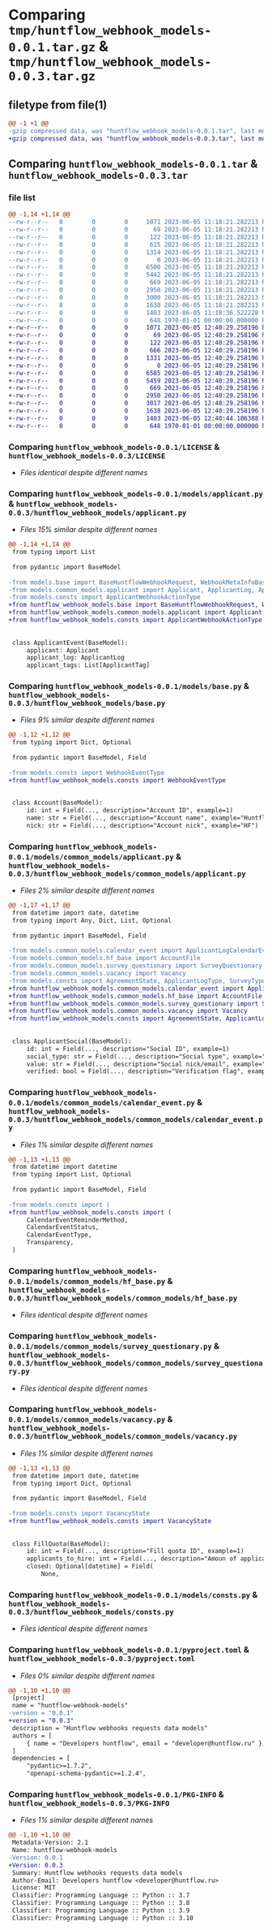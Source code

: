 # Comparing `tmp/huntflow_webhook_models-0.0.1.tar.gz` & `tmp/huntflow_webhook_models-0.0.3.tar.gz`

## filetype from file(1)

```diff
@@ -1 +1 @@
-gzip compressed data, was "huntflow_webhook_models-0.0.1.tar", last modified: Mon Jun  5 11:18:36 2023, max compression
+gzip compressed data, was "huntflow_webhook_models-0.0.3.tar", last modified: Mon Jun  5 12:40:44 2023, max compression
```

## Comparing `huntflow_webhook_models-0.0.1.tar` & `huntflow_webhook_models-0.0.3.tar`

### file list

```diff
@@ -1,14 +1,14 @@
--rw-r--r--   0        0        0     1071 2023-06-05 11:18:21.282213 huntflow_webhook_models-0.0.1/LICENSE
--rw-r--r--   0        0        0       69 2023-06-05 11:18:21.282213 huntflow_webhook_models-0.0.1/README.md
--rw-r--r--   0        0        0      122 2023-06-05 11:18:21.282213 huntflow_webhook_models-0.0.1/models/__init__.py
--rw-r--r--   0        0        0      615 2023-06-05 11:18:21.282213 huntflow_webhook_models-0.0.1/models/applicant.py
--rw-r--r--   0        0        0     1314 2023-06-05 11:18:21.282213 huntflow_webhook_models-0.0.1/models/base.py
--rw-r--r--   0        0        0        0 2023-06-05 11:18:21.282213 huntflow_webhook_models-0.0.1/models/common_models/__init__.py
--rw-r--r--   0        0        0     6500 2023-06-05 11:18:21.282213 huntflow_webhook_models-0.0.1/models/common_models/applicant.py
--rw-r--r--   0        0        0     5442 2023-06-05 11:18:21.282213 huntflow_webhook_models-0.0.1/models/common_models/calendar_event.py
--rw-r--r--   0        0        0      669 2023-06-05 11:18:21.282213 huntflow_webhook_models-0.0.1/models/common_models/hf_base.py
--rw-r--r--   0        0        0     2950 2023-06-05 11:18:21.282213 huntflow_webhook_models-0.0.1/models/common_models/survey_questionary.py
--rw-r--r--   0        0        0     3000 2023-06-05 11:18:21.282213 huntflow_webhook_models-0.0.1/models/common_models/vacancy.py
--rw-r--r--   0        0        0     1638 2023-06-05 11:18:21.282213 huntflow_webhook_models-0.0.1/models/consts.py
--rw-r--r--   0        0        0     1403 2023-06-05 11:18:36.522228 huntflow_webhook_models-0.0.1/pyproject.toml
--rw-r--r--   0        0        0      648 1970-01-01 00:00:00.000000 huntflow_webhook_models-0.0.1/PKG-INFO
+-rw-r--r--   0        0        0     1071 2023-06-05 12:40:29.258196 huntflow_webhook_models-0.0.3/LICENSE
+-rw-r--r--   0        0        0       69 2023-06-05 12:40:29.258196 huntflow_webhook_models-0.0.3/README.md
+-rw-r--r--   0        0        0      122 2023-06-05 12:40:29.258196 huntflow_webhook_models-0.0.3/huntflow_webhook_models/__init__.py
+-rw-r--r--   0        0        0      666 2023-06-05 12:40:29.258196 huntflow_webhook_models-0.0.3/huntflow_webhook_models/applicant.py
+-rw-r--r--   0        0        0     1331 2023-06-05 12:40:29.258196 huntflow_webhook_models-0.0.3/huntflow_webhook_models/base.py
+-rw-r--r--   0        0        0        0 2023-06-05 12:40:29.258196 huntflow_webhook_models-0.0.3/huntflow_webhook_models/common_models/__init__.py
+-rw-r--r--   0        0        0     6585 2023-06-05 12:40:29.258196 huntflow_webhook_models-0.0.3/huntflow_webhook_models/common_models/applicant.py
+-rw-r--r--   0        0        0     5459 2023-06-05 12:40:29.258196 huntflow_webhook_models-0.0.3/huntflow_webhook_models/common_models/calendar_event.py
+-rw-r--r--   0        0        0      669 2023-06-05 12:40:29.258196 huntflow_webhook_models-0.0.3/huntflow_webhook_models/common_models/hf_base.py
+-rw-r--r--   0        0        0     2950 2023-06-05 12:40:29.258196 huntflow_webhook_models-0.0.3/huntflow_webhook_models/common_models/survey_questionary.py
+-rw-r--r--   0        0        0     3017 2023-06-05 12:40:29.258196 huntflow_webhook_models-0.0.3/huntflow_webhook_models/common_models/vacancy.py
+-rw-r--r--   0        0        0     1638 2023-06-05 12:40:29.258196 huntflow_webhook_models-0.0.3/huntflow_webhook_models/consts.py
+-rw-r--r--   0        0        0     1403 2023-06-05 12:40:44.106388 huntflow_webhook_models-0.0.3/pyproject.toml
+-rw-r--r--   0        0        0      648 1970-01-01 00:00:00.000000 huntflow_webhook_models-0.0.3/PKG-INFO
```

### Comparing `huntflow_webhook_models-0.0.1/LICENSE` & `huntflow_webhook_models-0.0.3/LICENSE`

 * *Files identical despite different names*

### Comparing `huntflow_webhook_models-0.0.1/models/applicant.py` & `huntflow_webhook_models-0.0.3/huntflow_webhook_models/applicant.py`

 * *Files 15% similar despite different names*

```diff
@@ -1,14 +1,14 @@
 from typing import List
 
 from pydantic import BaseModel
 
-from models.base import BaseHuntflowWebhookRequest, WebhookMetaInfoBase
-from models.common_models.applicant import Applicant, ApplicantLog, ApplicantTag
-from models.consts import ApplicantWebhookActionType
+from huntflow_webhook_models.base import BaseHuntflowWebhookRequest, WebhookMetaInfoBase
+from huntflow_webhook_models.common_models.applicant import Applicant, ApplicantLog, ApplicantTag
+from huntflow_webhook_models.consts import ApplicantWebhookActionType
 
 
 class ApplicantEvent(BaseModel):
     applicant: Applicant
     applicant_log: ApplicantLog
     applicant_tags: List[ApplicantTag]
```

### Comparing `huntflow_webhook_models-0.0.1/models/base.py` & `huntflow_webhook_models-0.0.3/huntflow_webhook_models/base.py`

 * *Files 9% similar despite different names*

```diff
@@ -1,12 +1,12 @@
 from typing import Dict, Optional
 
 from pydantic import BaseModel, Field
 
-from models.consts import WebhookEventType
+from huntflow_webhook_models.consts import WebhookEventType
 
 
 class Account(BaseModel):
     id: int = Field(..., description="Account ID", example=1)
     name: str = Field(..., description="Account name", example="Huntflow")
     nick: str = Field(..., description="Account nick", example="HF")
```

### Comparing `huntflow_webhook_models-0.0.1/models/common_models/applicant.py` & `huntflow_webhook_models-0.0.3/huntflow_webhook_models/common_models/applicant.py`

 * *Files 2% similar despite different names*

```diff
@@ -1,17 +1,17 @@
 from datetime import date, datetime
 from typing import Any, Dict, List, Optional
 
 from pydantic import BaseModel, Field
 
-from models.common_models.calendar_event import ApplicantLogCalendarEvent
-from models.common_models.hf_base import AccountFile
-from models.common_models.survey_questionary import SurveyQuestionary
-from models.common_models.vacancy import Vacancy
-from models.consts import AgreementState, ApplicantLogType, SurveyType
+from huntflow_webhook_models.common_models.calendar_event import ApplicantLogCalendarEvent
+from huntflow_webhook_models.common_models.hf_base import AccountFile
+from huntflow_webhook_models.common_models.survey_questionary import SurveyQuestionary
+from huntflow_webhook_models.common_models.vacancy import Vacancy
+from huntflow_webhook_models.consts import AgreementState, ApplicantLogType, SurveyType
 
 
 class ApplicantSocial(BaseModel):
     id: int = Field(..., description="Social ID", example=1)
     social_type: str = Field(..., description="Social type", example="TELEGRAM")
     value: str = Field(..., description="Social nick/email", example="test_tg")
     verified: bool = Field(..., description="Verification flag", example=True)
```

### Comparing `huntflow_webhook_models-0.0.1/models/common_models/calendar_event.py` & `huntflow_webhook_models-0.0.3/huntflow_webhook_models/common_models/calendar_event.py`

 * *Files 1% similar despite different names*

```diff
@@ -1,13 +1,13 @@
 from datetime import datetime
 from typing import List, Optional
 
 from pydantic import BaseModel, Field
 
-from models.consts import (
+from huntflow_webhook_models.consts import (
     CalendarEventReminderMethod,
     CalendarEventStatus,
     CalendarEventType,
     Transparency,
 )
```

### Comparing `huntflow_webhook_models-0.0.1/models/common_models/hf_base.py` & `huntflow_webhook_models-0.0.3/huntflow_webhook_models/common_models/hf_base.py`

 * *Files identical despite different names*

### Comparing `huntflow_webhook_models-0.0.1/models/common_models/survey_questionary.py` & `huntflow_webhook_models-0.0.3/huntflow_webhook_models/common_models/survey_questionary.py`

 * *Files identical despite different names*

### Comparing `huntflow_webhook_models-0.0.1/models/common_models/vacancy.py` & `huntflow_webhook_models-0.0.3/huntflow_webhook_models/common_models/vacancy.py`

 * *Files 1% similar despite different names*

```diff
@@ -1,13 +1,13 @@
 from datetime import date, datetime
 from typing import Dict, Optional
 
 from pydantic import BaseModel, Field
 
-from models.consts import VacancyState
+from huntflow_webhook_models.consts import VacancyState
 
 
 class FillQuota(BaseModel):
     id: int = Field(..., description="Fill quota ID", example=1)
     applicants_to_hire: int = Field(..., description="Amoun of applicant to hire", example=1)
     closed: Optional[datetime] = Field(
         None,
```

### Comparing `huntflow_webhook_models-0.0.1/models/consts.py` & `huntflow_webhook_models-0.0.3/huntflow_webhook_models/consts.py`

 * *Files identical despite different names*

### Comparing `huntflow_webhook_models-0.0.1/pyproject.toml` & `huntflow_webhook_models-0.0.3/pyproject.toml`

 * *Files 0% similar despite different names*

```diff
@@ -1,10 +1,10 @@
 [project]
 name = "huntflow-webhook-models"
-version = "0.0.1"
+version = "0.0.3"
 description = "Huntflow webhooks requests data models"
 authors = [
     { name = "Developers huntflow", email = "developer@huntflow.ru" },
 ]
 dependencies = [
     "pydantic>=1.7.2",
     "openapi-schema-pydantic>=1.2.4",
```

### Comparing `huntflow_webhook_models-0.0.1/PKG-INFO` & `huntflow_webhook_models-0.0.3/PKG-INFO`

 * *Files 1% similar despite different names*

```diff
@@ -1,10 +1,10 @@
 Metadata-Version: 2.1
 Name: huntflow-webhook-models
-Version: 0.0.1
+Version: 0.0.3
 Summary: Huntflow webhooks requests data models
 Author-Email: Developers huntflow <developer@huntflow.ru>
 License: MIT
 Classifier: Programming Language :: Python :: 3.7
 Classifier: Programming Language :: Python :: 3.8
 Classifier: Programming Language :: Python :: 3.9
 Classifier: Programming Language :: Python :: 3.10
```

